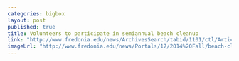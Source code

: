 ```yaml
---
categories: bigbox
layout: post
published: true
title: Volunteers to participate in semiannual beach cleanup
link: "http://www.fredonia.edu/news/ArchivesSearch/tabid/1101/ctl/ArticleView/mid/1878/articleId/4946/Volunteers_to_participate_in_semiannual_beach_cleanup.aspx"
imageUrl: "http://www.fredonia.edu/news/Portals/17/2014%20Fall/beach-cleanup-for-web.jpg"
---
```



